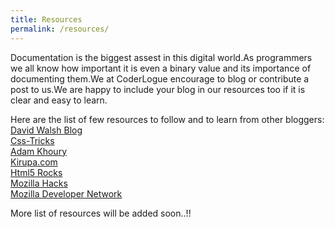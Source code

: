 ```yaml
---
title: Resources
permalink: /resources/
---
```


Documentation is the biggest assest in this digital world.As programmers we all know how important it is even a binary value and its importance of documenting them.We at CoderLogue encourage to blog or contribute a post to us.We are happy to include your blog in our resources too if it is clear and easy to learn.<br/> 

Here are the list of few resources to follow and to learn from other bloggers: <br/>
[David Walsh Blog](http://davidwalsh.name/) <br/>
[Css-Tricks](https://css-tricks.com/) <br/>
[Adam Khoury](https://www.developphp.com/) <br/>
[Kirupa.com](http://www.kirupa.com/) <br/>
[Html5 Rocks](http://www.html5rocks.com/en/) <br/>
[Mozilla Hacks](https://hacks.mozilla.org/) <br/>
[Mozilla Developer Network](https://developer.mozilla.org/en-US/) <br/>

More list of resources will be added soon..!!

